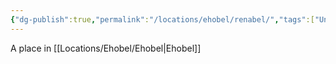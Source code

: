 ```yaml
---
{"dg-publish":true,"permalink":"/locations/ehobel/renabel/","tags":["Undiscovered"],"updated":"2025-02-13T18:07:19.851+00:00"}
---
```


A place in [[Locations/Ehobel/Ehobel\|Ehobel]]